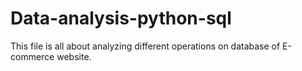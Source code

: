 # Data-analysis-python-sql
This file is all about analyzing different operations on database of E-commerce website.
